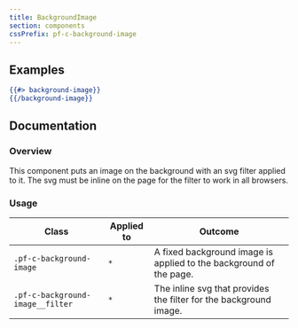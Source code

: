 ```yaml
---
title: BackgroundImage
section: components
cssPrefix: pf-c-background-image
---
```


## Examples
```hbs title=Background-image-example isFullscreen=true
{{#> background-image}}
{{/background-image}}
```

## Documentation
### Overview
This component puts an image on the background with an svg filter applied to it. The svg must be inline on the page for the filter to work in all browsers.

### Usage
| Class | Applied to | Outcome |
| -- | -- | -- |
| `.pf-c-background-image` | `*` |  A fixed background image is applied to the background of the page. |
| `.pf-c-background-image__filter` | `*` |  The inline svg that provides the filter for the background image. |
